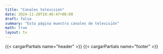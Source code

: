 ```yaml
---
title: "Canales televisión"
date: 2024-11-20T18:46:47+08:00
draft: false
summary: "Esta página muestra canales de televisión"
math: true
layout: tv
---
```


{{< cargarPartials name="header" >}}
{{< cargarPartials name="footer" >}}